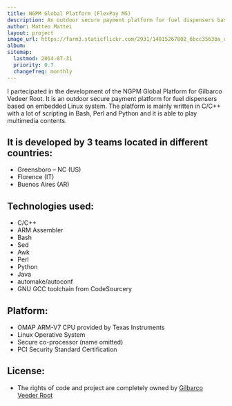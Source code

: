 ```yaml
---
title: NGPM Global Platform (FlexPay M5)
description: An outdoor secure payment platform for fuel dispensers based on embedded Linux system.
author: Matteo Mattei
layout: project
image_url: https://farm3.staticflickr.com/2931/14815267802_6bcc3563ba_o.jpg
album:
sitemap:
  lastmod: 2014-07-31
  priority: 0.7
  changefreq: monthly
---
```


I partecipated in the development of the NGPM Global Platform for Gilbarco Vedeer Root. It is an outdoor secure payment platform for fuel dispensers based on embedded Linux system. The platform is mainly written in C/C++ with a lot of scripting in Bash, Perl and Python and it is able to play multimedia contents.

It is developed by 3 teams located in different countries:
----------------------------------------------------------
 - Greensboro – NC (US)
 - Florence (IT)
 - Buenos Aires (AR)

Technologies used:
------------------
 - C/C++
 - ARM Assembler
 - Bash
 - Sed
 - Awk
 - Perl
 - Python
 - Java
 - automake/autoconf
 - GNU GCC toolchain from CodeSourcery

Platform:
---------
 - OMAP ARM-V7 CPU provided by Texas Instruments
 - Linux Operative System
 - Secure co-processor (name omitted)
 - PCI Security Standard Certification

License:
--------
 - The rights of code and project are completely owned by [Gilbarco Veeder Root](http://www.gilbarco.com)
